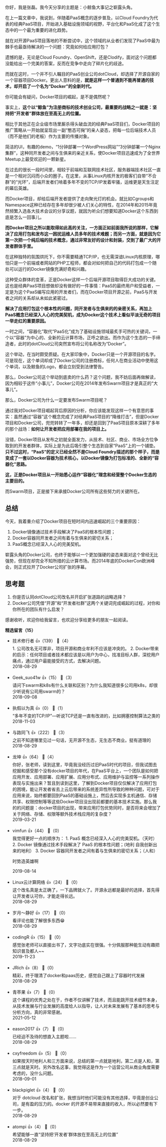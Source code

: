 你好，我是张磊。我今天分享的主题是：小鲸鱼大事记之崭露头角。

在上一篇文章中，我说到，伴随着PaaS概念的逐步普及，以Cloud Foundry为代表的经典PaaS项目，开始进入基础设施领域的视野，平台化和PaaS化成了这个生态中的一个最为重要的进化趋势。

就在对开源PaaS项目落地的不断尝试中，这个领域的从业者们发现了PaaS中最为棘手也最亟待解决的一个问题：究竟如何给应用打包？

遗憾的是，无论是Cloud Foundry、OpenShift，还是Clodify，面对这个问题都没能给出一个完美的答案，反而在竞争中走向了碎片化的歧途。

而就在这时，一个并不引人瞩目的PaaS创业公司dotCloud，却选择了开源自家的一个容器项目Docker。更出人意料的是，**就是这样一个普通到不能再普通的技术，却开启了一个名为“Docker”的全新时代。**

你可能会有疑问，Docker项目的崛起，是不是偶然呢？

事实上，**这个以“鲸鱼”为注册商标的技术创业公司，最重要的战略之一就是：坚持把“开发者”群体放在至高无上的位置。**

相比于其他正在企业级市场里厮杀得头破血流的经典PaaS项目们，Docker项目的推广策略从一开始就呈现出一副“憨态可掬”的亲人姿态，把每一位后端技术人员（而不是他们的老板）作为主要的传播对象。

简洁的UI，有趣的demo，“1分钟部署一个WordPress网站”“3分钟部署一个Nginx集群”，这种同开发者之间与生俱来的亲近关系，使Docker项目迅速成为了全世界Meetup上最受欢迎的一颗新星。

在过去的很长一段时间里，相较于前端和互联网技术社区，服务器端技术社区一直是一个相对沉闷而小众的圈子。在这里，从事Linux内核开发的极客们自带“不合群”的“光环”，后端开发者们啃着多年不变的TCP/IP发着牢骚，运维更是天生注定的幕后英雄。

而Docker项目，却给后端开发者提供了走向聚光灯的机会。就比如Cgroups和Namespace这种已经存在多年却很少被人们关心的特性，在2014年和2015年竟然频繁入选各大技术会议的分享议题，就因为听众们想要知道Docker这个东西到底是怎么一回事儿。

**而Docker项目之所以能取得如此高的关注，一方面正如前面我所说的那样，它解决了应用打包和发布这一困扰运维人员多年的技术难题；而另一方面，就是因为它第一次把一个纯后端的技术概念，通过非常友好的设计和封装，交到了最广大的开发者群体手里。**

在这种独特的氛围烘托下，你不需要精通TCP/IP，也无需深谙Linux内核原理，哪怕只是一个前端或者网站的PHP工程师，都会对如何把自己的代码打包成一个随处可以运行的Docker镜像充满好奇和兴趣。

这种受众群体的变革，正是Docker这样一个后端开源项目取得巨大成功的关键。这也是经典PaaS项目想做却没有做好的一件事情：PaaS的最终用户和受益者，一定是为这个PaaS编写应用的开发者们，而在Docker项目开源之前，PaaS与开发者之间的关系却从未如此紧密过。

**解决了应用打包这个根本性的问题，同开发者与生俱来的的亲密关系，再加上PaaS概念已经深入人心的完美契机，成为Docker这个技术上看似平淡无奇的项目一举走红的重要原因。**

一时之间，“容器化”取代“PaaS化”成为了基础设施领域最炙手可热的关键词，一个以“容器”为中心的、全新的云计算市场，正呼之欲出。而作为这个生态的一手缔造者，此时的dotCloud公司突然宣布将公司名称改为“Docker”。

这个举动，在当时颇受质疑。在大家印象中，Docker只是一个开源项目的名字。可是现在，这个单词却成了Docker公司的注册商标，任何人在商业活动中使用这个单词，以及鲸鱼的Logo，都会立刻受到法律警告。

那么，Docker公司这个举动到底卖的什么药？这个问题，我不妨后面再做解读，因为相较于这件“小事儿”，Docker公司在2014年发布Swarm项目才是真正的“大事儿”。

那么，Docker公司为什么一定要发布Swarm项目呢？

通过我对Docker项目崛起背后原因的分析，你应该能发现这样一个有意思的事实：虽然通过“容器”这个概念完成了对经典PaaS项目的“降维打击”，但是Docker项目和Docker公司，兜兜转转了一年多，却还是回到了PaaS项目原本深耕了多年的那个战场：**如何让开发者把应用部署在我的项目上。**

没错，Docker项目从发布之初就全面发力，从技术、社区、商业、市场全方位争取到的开发者群体，实际上是为此后吸引整个生态到自家“PaaS”上的一个铺垫。**只不过这时，“PaaS”的定义已经全然不是Cloud Foundry描述的那个样子，而是变成了一套以Docker容器为技术核心，以Docker镜像为打包标准的、全新的“容器化”思路。**

**这，正是Docker项目从一开始悉心运作“容器化”理念和经营整个Docker生态的主要目的。**

而Swarm项目，正是接下来承接Docker公司所有这些努力的关键所在。

## 总结

今天，我着重介绍了Docker项目在短时间内迅速崛起的三个重要原因：

1. Docker镜像通过技术手段解决了PaaS的根本性问题；
2. Docker容器同开发者之间有着与生俱来的密切关系；
3. PaaS概念已经深入人心的完美契机。

崭露头角的Docker公司，也终于能够以一个更加强硬的姿态来面对这个曾经无比强势，但现在却完全不知所措的云计算市场。而2014年底的DockerCon欧洲峰会，则正式拉开了Docker公司扩张的序幕。

## 思考题

1. 你是否认同dotCloud公司改名并开启扩张道路的战略选择？
2. Docker公司凭借“开源”和“开发者社群”这两个关键词完成崛起的过程，对你和你所在的团队有什么启发？

感谢收听，欢迎你给我留言，也欢迎分享给更多的朋友一起阅读。
<div><strong>精选留言（15）</strong></div><ul>
<li><span>技术修行者</span> 👍（139） 💬（4）<div>1. 公司改名无可厚非，项目开源和商业牟利不应该是冲突的。
2. Docker带来的启示：任何项目或者技术都应该是以用户为中心，找准目标人群，深挖用户痛点，通过用户最能接受的方式，去解决问题。</div>2018-08-29</li><br/><li><span>Geek_suo41w</span> 👍（15） 💬（3）<div>请问下swarm和k8s有什么关联和区别？为什么我知道很多公司用k8s，却很少听说有公司用swarm的？</div>2018-09-08</li><br/><li><span>执假以为真</span> 👍（0） 💬（1）<div>“多年不变的TCP&#47;IP”—听说TCP还是一直有改进的，比如拥塞控制算法之类的</div>2018-11-03</li><br/><li><span>与路同飞</span> 👍（222） 💬（3）<div>之前不知道哪里见过一句话，无开源不生态，无生态不商业。挺有道理的</div>2018-08-29</li><br/><li><span>龙坤</span> 👍（64） 💬（4）<div>你好，张老师，读到这里，毕竟我没经历过旧PaaS时代的项目，但我试图去挖掘和感受那个没有docker项目的年代，在PaaS平台上，一个团队是如何把应用开发、应用部署、应用扩展、应用分布式、应用维护与监控等一系列操作表现与实施出来？暂且到读到这里，了解到Docker项目仅仅解决了应用打包的困境，能让开发者省去上云后带来的系统差异性所导致的种种问题，可对于应用来说，始终都要回到PaaS的基础设施上，然后去实现多主机通信、存储共享、权限控制等等这些Docker项目没出现前都要的基本技术实施。那么我的的问题是：docker项目的出现，带来应用打包优势同时，是否将来会增加了关于网络、存储、权限等额外技术栈应用的复杂度？</div>2019-03-21</li><br/><li><span>vimfun</span> 👍（44） 💬（0）<div>我觉得更好一点的顺序为：
1.  PaaS 概念已经深入人心的完美契机。（天时）
2. Docker 镜像通过技术手段解决了 PaaS 的根本性问题；(地利    自我创新出来的地利）
3. Docker 容器同开发者之间有着与生俱来的密切关系；（人和）

时势造英雄啊</div>2019-08-14</li><br/><li><span>Linux云计算网络</span> 👍（24） 💬（0）<div>这个改名真是太正确了，一下品牌就火了。开源永远都是最好的选择，首先得让开发者认可你，才能走得长远。</div>2018-08-29</li><br/><li><span>岁月～静好</span> 👍（17） 💬（0）<div>看评论也能了解很多东西😁</div>2018-08-29</li><br/><li><span>codingR</span> 👍（15） 💬（0）<div>感觉张老师可以直接出书了，文字功底实在很强。十分佩服那种能生动有趣把知识普及都人~~</div>2019-11-23</li><br/><li><span>JRich</span> 👍（8） 💬（0）<div>精彩，终于理清了docker和paas历史，感觉自己跟上了容器时代发展</div>2018-08-29</li><br/><li><span>青苹果</span> 👍（7） 💬（0）<div>这个课程的优秀之处在于，作者不仅讲解了技术，而且能跳开技术细节本身，从技术发展与行业发展的高度给人以指导，让人对未来发展有了基本的思考与分析方向，真的非常感谢。</div>2021-05-12</li><br/><li><span>eason2017</span> 👍（7） 💬（0）<div>已经迫不及待的想直入主题啦……</div>2018-08-29</li><br/><li><span>cxyfreedom</span> 👍（5） 💬（0）<div>如果按天时地利人和三方面来说，总结的第一点就是地利，第二点是人和，第三点就是天时。另外改名这事，我觉得这是作为一个运营公司从商业角度需要考虑的，没什么问题。</div>2018-09-01</li><br/><li><span>blackpiglet</span> 👍（4） 💬（0）<div>对于 dotcloud 改名和扩张，我想当时他们可能没有其他选择，毕竟是创业公司，是有盈的压力的。docker 的开源不易带来直接的收入，所以必然要有下一步。</div>2018-08-29</li><br/><li><span>atompi</span> 👍（4） 💬（0）<div>希望能够一直“坚持把‘开发者’群体放在至高无上的位置”</div>2018-08-29</li><br/>
</ul>